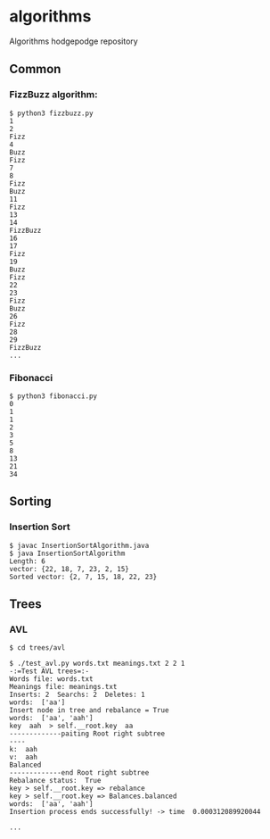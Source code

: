 # algorithms
Algorithms hodgepodge repository

## Common
### FizzBuzz algorithm:

```
$ python3 fizzbuzz.py
1
2
Fizz
4
Buzz
Fizz
7
8
Fizz
Buzz
11
Fizz
13
14
FizzBuzz
16
17
Fizz
19
Buzz
Fizz
22
23
Fizz
Buzz
26
Fizz
28
29
FizzBuzz
...
```

### Fibonacci
```
$ python3 fibonacci.py
0
1
1
2
3
5
8
13
21
34
```

## Sorting
### Insertion Sort
```
$ javac InsertionSortAlgorithm.java
$ java InsertionSortAlgorithm 
Length: 6
vector: {22, 18, 7, 23, 2, 15}
Sorted vector: {2, 7, 15, 18, 22, 23}
``` 

## Trees
### AVL
```
$ cd trees/avl

$ ./test_avl.py words.txt meanings.txt 2 2 1
-:=Test AVL trees=:-
Words file: words.txt
Meanings file: meanings.txt
Inserts: 2	Searchs: 2	Deletes: 1
words:  ['aa']
Insert node in tree and rebalance = True
words:  ['aa', 'aah']
key  aah  > self.__root.key  aa
-------------paiting Root right subtree
----
k:  aah
v:  aah
Balanced
-------------end Root right subtree
Rebalance status:  True
key > self.__root.key => rebalance
key > self.__root.key => Balances.balanced
words:  ['aa', 'aah']
Insertion process ends successfully! -> time  0.000312089920044

...
```
